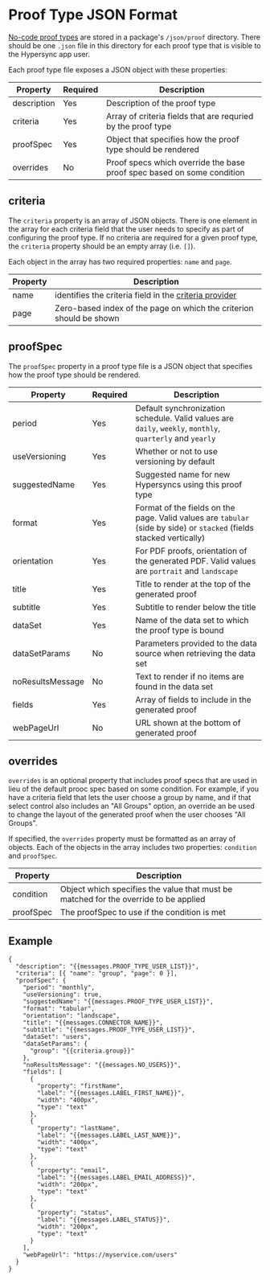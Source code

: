 # Proof Type JSON Format

[No-code proof types](./006-proof-types.md) are stored in a package's `/json/proof` directory. There should be one `.json` file in this directory for each proof type that is visible to the Hypersync app user.

Each proof type file exposes a JSON object with these properties:

| Property    | Required | Description                                                            |
| ----------- | -------- | ---------------------------------------------------------------------- |
| description | Yes      | Description of the proof type                                          |
| criteria    | Yes      | Array of criteria fields that are requried by the proof type           |
| proofSpec   | Yes      | Object that specifies how the proof type should be rendered            |
| overrides   | No       | Proof specs which override the base proof spec based on some condition |

## criteria

The `criteria` property is an array of JSON objects. There is one element in the array for each criteria field that the user needs to specify as part of configuring the proof type. If no criteria are required for a given proof type, the `criteria` property should be an empty array (i.e. `[]`).

Each object in the array has two required properties: `name` and `page`.

| Property | Description                                                                 |
| -------- | --------------------------------------------------------------------------- |
| name     | identifies the criteria field in the [criteria provider](./007-criteria.md) |
| page     | Zero-based index of the page on which the criterion should be shown         |

## proofSpec

The `proofSpec` property in a proof type file is a JSON object that specifies how the proof type should be rendered.

| Property         | Required | Description                                                                                                          |
| ---------------- | -------- | -------------------------------------------------------------------------------------------------------------------- |
| period           | Yes      | Default synchronization schedule. Valid values are `daily`, `weekly`, `monthly`, `quarterly` and `yearly`            |
| useVersioning    | Yes      | Whether or not to use versioning by default                                                                          |
| suggestedName    | Yes      | Suggested name for new Hypersyncs using this proof type                                                              |
| format           | Yes      | Format of the fields on the page. Valid values are `tabular` (side by side) or `stacked` (fields stacked vertically) |
| orientation      | Yes      | For PDF proofs, orientation of the generated PDF. Valid values are `portrait` and `landscape`                        |
| title            | Yes      | Title to render at the top of the generated proof                                                                    |
| subtitle         | Yes      | Subtitle to render below the title                                                                                   |
| dataSet          | Yes      | Name of the data set to which the proof type is bound                                                                |
| dataSetParams    | No       | Parameters provided to the data source when retrieving the data set                                                  |
| noResultsMessage | No       | Text to render if no items are found in the data set                                                                 |
| fields           | Yes      | Array of fields to include in the generated proof                                                                    |
| webPageUrl       | No       | URL shown at the bottom of generated proof                                                                           |

## overrides

`overrides` is an optional property that includes proof specs that are used in lieu of the default prooc spec based on some condition. For example, if you have a criteria field that lets the user choose a group by name, and if that select control also includes an "All Groups" option, an override an be used to change the layout of the generated proof when the user chooses "All Groups".

If specified, the `overrides` property must be formatted as an array of objects. Each of the objects in the array includes two properties: `condition` and `proofSpec`.

| Property  | Description                                                                          |
| --------- | ------------------------------------------------------------------------------------ |
| condition | Object which specifies the value that must be matched for the override to be applied |
| proofSpec | The proofSpec to use if the condition is met                                         |

## Example

```
{
  "description": "{{messages.PROOF_TYPE_USER_LIST}}",
  "criteria": [{ "name": "group", "page": 0 }],
  "proofSpec": {
    "period": "monthly",
    "useVersioning": true,
    "suggestedName": "{{messages.PROOF_TYPE_USER_LIST}}",
    "format": "tabular",
    "orientation": "landscape",
    "title": "{{messages.CONNECTOR_NAME}}",
    "subtitle": "{{messages.PROOF_TYPE_USER_LIST}}",
    "dataSet": "users",
    "dataSetParams": {
      "group": "{{criteria.group}}"
    },
    "noResultsMessage": "{{messages.NO_USERS}}",
    "fields": [
      {
        "property": "firstName",
        "label": "{{messages.LABEL_FIRST_NAME}}",
        "width": "400px",
        "type": "text"
      },
      {
        "property": "lastName",
        "label": "{{messages.LABEL_LAST_NAME}}",
        "width": "400px",
        "type": "text"
      },
      {
        "property": "email",
        "label": "{{messages.LABEL_EMAIL_ADDRESS}}",
        "width": "200px",
        "type": "text"
      },
      {
        "property": "status",
        "label": "{{messages.LABEL_STATUS}}",
        "width": "200px",
        "type": "text"
      }
    ],
    "webPageUrl": "https://myservice.com/users"
  }
}

```
